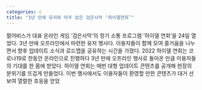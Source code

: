 ```yaml
---
categories: c
title: "3년 만에 유저와 마주 앉은 검은사막 ‘하이델연회’"
---
```

펄어비스가 대표 온라인 게임 ‘검은사막’의 정기 소통 프로그램 ‘하이델 연회’을 24일 열었다. 3년 만에 오프라인에서 마련한 유저 행사다. 이용자들이 함께 모여 즐거움을 나누면서 향후 업데이트 소식과 로드맵을 공유하는 시간을 가졌다. 2022 하이델 연회는 코로나19로 한동안 온라인으로 진행하다 3년 만에 오프라인 행사로 돌아온 만큼 이용자들의 기대를 한 몸에 받았다. 하이델 연회는 매번 대형 업데이트 콘텐츠를 공개해 현장의 분위기를 뜨겁게 만들었다. 이번 행사에서도 이용자들이 환영할 만한 콘텐츠가 대거 선보여 열렬한 호응을 얻었